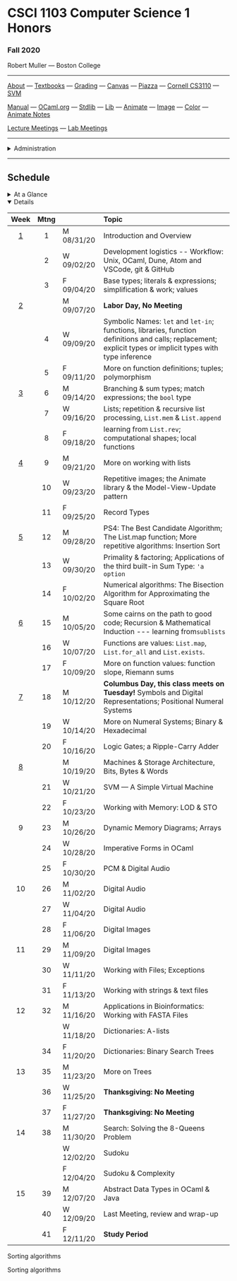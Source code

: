# CSCI 1103 Computer Science 1 Honors

### Fall 2020

Robert Muller — Boston College

---

[About](resources/about.md) — [Textbooks](resources/textbooks.md) — [Grading](resources/grading.md) — [Canvas](https://bostoncollege.instructure.com/courses/1614229) — [Piazza](https://piazza.com/class/ke7uxpkwqw643p) — [Cornell CS3110](https://www.cs.cornell.edu/courses/cs3110/2020sp/) — [SVM](https://dogfishbar.github.io/dogfishbar.github.io/)

[Manual](http://caml.inria.fr/pub/docs/manual-ocaml/index.html) — [OCaml.org](https://ocaml.org/) — [Stdlib](http://caml.inria.fr/pub/docs/manual-ocaml/libref/Stdlib.html) — [Lib](resources/libraries/lib.mli) — [Animate](resources/libraries/animate.mli) — [Image](resources/libraries/image.mli) — [Color](resources/libraries/color.mli) — [Animate Notes](./resources/libraries/animate/README.md)

[Lecture Meetings](https://bccte.zoom.us/j/3306891980) — [Lab Meetings](./resources/labs.md)

---

<details>
  <summary>Administration</summary>

+ [Meets On Line](https://bccte.zoom.us/j/3306891980): Mondays, Wednesdays and Fridays at 11AM.

+ **Instructor:** [Robert Muller](http://www.cs.bc.edu/~muller/)

+ [Office Hours](https://bccte.zoom.us/j/3306891980): Tuesdays 10AM - 12PM, Wednesdays 1PM - 3PM and by appointment Tuesday through Friday as available.

**Teaching Assistants:**

<details open> <summary>Gavin Bloom, Head Teaching Assistant</summary>

+ **Section 101001**: Tuesdays, 5PM, [Zoom](https://bccte.zoom.us/j/9694152673).
+ **Office Hours** Thursdays 1PM -- 4:00PM.

</details>

<details open> <summary>Emma Sabbadini</summary>

+ **Section 101002**: Tuesdays 6PM [Zoom](https://bccte.zoom.us/j/6103994178).
+ **Office Hours** Tuesdays 7PM -- 8PM, Fridays 12PM -- 2PM.

</details>

<details open><summary>Callie Sardina</summary>

+ **Section 101003**: Wednesdays 5PM [Zoom](https://bccte.zoom.us/j/2175950858?pwd=QkpyTkVkR0IremQ5eWFGeStIOHdXUT09).
+ **Office Hours** Wednesdays 6PM -- 8PM, Sundays 4PM -- 5PM **.

</details>

</details>

---

## Schedule

<details>
  <summary>At a Glance</summary>

  #### Month by Month

1. Learning to code, writing functions;
2. Bits, bytes & machines
3. Applications

#### Week by Week
1. Logisitics; base types and expressions
2. Naming; Writing Functions; Branching 
3. Repetition; Graphics; Lists
4. Repetition
5. Repetition
6. Animation; Model-View-Update
7. Digital Representations
8. Machines
9. Storage
10. Applications in Imperative Style: Digital Audio
11. Applications in Imperative Style: Digital Images
12. Applications of Strings, Text & Files
13. Sorting Algorithms
14. Developing new Types, Review & Wrap-up

</details>

<details open>
  <summary>Details</summary>

| Week | Mtng |     | Topic  |
| :--: | :--: | :-- | :--------------------------------------- |
|  [1](https://github.com/BC-CSCI1103/Week01)  |  1   | M 08/31/20 | Introduction and Overview                |
|      |  2   | W 09/02/20 | Development logistics -- Workflow: Unix, OCaml, Dune, Atom and VSCode, git & GitHub |
|      |  3   | F 09/04/20 | Base types; literals & expressions; simplification & work; values |
|  [2](https://github.com/BC-CSCI1103/Week02)  |      | M 09/07/20 | **Labor Day, No Meeting** |
|      |  4   | W 09/09/20 | Symbolic Names: `let` and `let-in`; functions, libraries, function definitions and calls; replacement; explicit types or implicit types with type inference |
|      |  5   | F 09/11/20 | More on function definitions; tuples; polymorphism |
| [3](https://github.com/BC-CSCI1103/Week03) |  6   | M 09/14/20 | Branching & sum types; match expressions; the `bool` type |
|      |  7   | W 09/16/20 | Lists; repetition & recursive list processing, `List.mem` & `List.append` |
|      |  8   | F 09/18/20 | learning from `List.rev`; computational shapes; local functions |
| [4](https://github.com/BC-CSCI1103/Week04) |  9   | M 09/21/20 | More on working with lists |
|      |  10  | W 09/23/20 | Repetitive images; the Animate library & the Model-View-Update pattern |
|      |  11  | F 09/25/20 | Record Types |
| [5](https://github.com/BC-CSCI1103/Week05) |  12  | M 09/28/20 | PS4: The Best Candidate Algorithm; The List.map function; More repetitive algorithms: Insertion Sort |
|      |  13  | W 09/30/20 | Primality & factoring; Applications of the third built-in Sum Type: `'a option` |
|      |  14  | F 10/02/20 | Numerical algorithms: The Bisection Algorithm for Approximating the Square Root |
| [6](https://github.com/BC-CSCI1103/Week06) |  15  | M 10/05/20 | Some cairns on the path to good code; Recursion & Mathematical Induction --- learning from`sublists` |
|      |  16  | W 10/07/20 | Functions are values: `List.map`, `List.for_all` and `List.exists`. |
|      |  17  | F 10/09/20 | More on function values: function slope, Riemann sums |
| [7](https://github.com/BC-CSCI1103/Week07) |  18  | M 10/12/20 | **Columbus Day, this class meets on Tuesday!** Symbols and Digital Representations;      Positional Numeral Systems |
|      |  19  | W 10/14/20 | More on Numeral Systems; Binary & Hexadecimal |
|      |  20  | F 10/16/20 | Logic Gates; a Ripple-Carry Adder |
| [8](https://github.com/BC-CSCI1103/Week08)    |      | M 10/19/20 | Machines & Storage Architecture, Bits, Bytes & Words |
|      |  21  | W 10/21/20 | SVM — A Simple Virtual Machine |
|      |  22  | F 10/23/20 | Working with Memory: LOD & STO |
| 9    |  23  | M 10/26/20 | Dynamic Memory Diagrams; Arrays |
|      |  24  | W 10/28/20 | Imperative Forms in OCaml |
|      |  25  | F 10/30/20 | PCM & Digital Audio |
|  10  |  26  | M 11/02/20 | Digital Audio |
|      |  27  | W 11/04/20 | Digital Audio |
|      |  28  | F 11/06/20 | Digital Images |
|  11  |  29  | M 11/09/20 | Digital Images |
|      |  30  | W 11/11/20 | Working with Files; Exceptions |
|      |  31  | F 11/13/20 | Working with strings & text files |
|  12  |  32  | M 11/16/20 | Applications in Bioinformatics: Working with FASTA Files |
|                                            |      | W 11/18/20 | Dictionaries: A-lists |
|      |  34  | F 11/20/20 | Dictionaries: Binary Search Trees |
|  13  |  35  | M 11/23/20 | More on Trees |
|      |  36  | W 11/25/20 | **Thanksgiving: No Meeting** |
|      |  37  | F 11/27/20 | **Thanksgiving: No Meeting** |
|  14  |  38  | M 11/30/20 | Search: Solving the 8-Queens Problem |
|      |      | W 12/02/20 | Sudoku |
|      |      | F 12/04/20 | Sudoku & Complexity |
|  15  |  39  | M 12/07/20 | Abstract Data Types in OCaml & Java |
|      |  40  | W 12/09/20 | Last Meeting, review and wrap-up |
|      |  41  | F 12/11/20 | **Study Period** |

</details>





Sorting algorithms

Sorting algorithms




